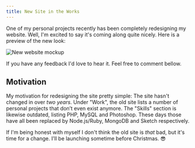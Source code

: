 ```yaml
---
title: New Site in the Works
---
```


One of my personal projects recently has been completely redesigning my website. Well, I'm excited to say it's coming along quite nicely. Here is a preview of the new look:

![New website mockup](https://dropsinn.s3.amazonaws.com/website-mockup-banner-min.jpg)

If you have any feedback I'd love to hear it. Feel free to comment bellow.

## Motivation

My motivation for redesigning the site pretty simple: The site hasn't changed in over _two years_. Under "Work", the old site lists a number of personal projects that don’t even exist anymore. The "Skills" section is likewise outdated, listing PHP, MySQL and Photoshop. These days those have all been replaced by Node.js/Ruby, MongoDB and Sketch respectively.

If I'm being honest with myself I don't think the old site is _that_ bad, but it's time for a change. I'll be launching sometime before Christmas. :sunglasses:
